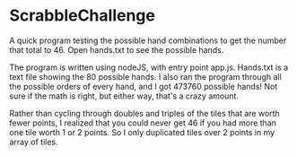 # ScrabbleChallenge
A quick program testing the possible hand combinations to get the number that total to 46. Open hands.txt to see the possible hands.

The program is written using nodeJS, with entry point app.js. 
Hands.txt is a text file showing the 80 possible hands. 
I also ran the program through all the possible orders of every hand, and I got 473760 possible hands! Not sure if the math is right, but either way, that's a crazy amount.

Rather than cycling through doubles and triples of the tiles that are worth fewer points, I realized that you could never get 46 if you had more than one tile worth 1 or 2 points. So I only duplicated tiles over 2 points in my array of tiles.
